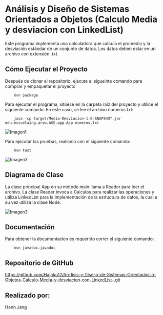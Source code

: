 # Análisis y Diseño de Sistemas Orientados a Objetos (Calculo Media y desviacion con LinkedList)


Este programa implementa una calculadora que calcula el promedio y la desviación estándar de un conjunto de datos. Los datos deben estar en un archivo con extensión .txt. 

## Cómo Ejecutar el Proyecto
Después de clonar el repositorio, ejecute el sigueinte comando para compilar y empaquetar el proyecto

```
    mvn package
```

Para ejecutar el programa, sitúese en la carpeta raíz del proyecto y utilice el siguiente comando. En este caso, se lee el archivo numeros.txt:
```
    java -cp target/Media-Desviacion-1.0-SNAPSHOT.jar edu.escuelaing.arsw.ASE.app.App numeros.txt
```
![Imagen1](https://github.com/Hajaku12/An-lisis-y-Dise-o-de-Sistemas-Orientados-a-Objetos-Calculo-Media-y-desviacion-con-LinkedList-/assets/62758651/f3f7c800-6932-47b1-af1e-ec2936afcd93)

Para ejecutar las pruebas, realicelo con el siguiente comando: 
```
    mvn test
```

![Imagen2](https://github.com/Hajaku12/An-lisis-y-Dise-o-de-Sistemas-Orientados-a-Objetos-Calculo-Media-y-desviacion-con-LinkedList-/assets/62758651/d5ed5a3f-f094-4ba4-abc7-9b79baec7f64)

## Diagrama de Clase
La clase principal App en su método main llama a Reader para leer el archivo. La clase Reader invoca a Calculos para realizar las operaciones y utiliza LinkedList para la implementación de la estructura de datos, la cual a su vez utiliza la clase Node.

![Imagen3](https://github.com/Hajaku12/An-lisis-y-Dise-o-de-Sistemas-Orientados-a-Objetos-Calculo-Media-y-desviacion-con-LinkedList-/assets/62758651/99a5cdce-b148-4d31-9e9a-b22948d1d0bc)

## Documentación

Para obtener la documentacion es requerido correr el siguiente comando:

```
    mvn javadoc:javadoc
```
## Repositorio de GitHub

https://github.com/Hajaku12/An-lisis-y-Dise-o-de-Sistemas-Orientados-a-Objetos-Calculo-Media-y-desviacion-con-LinkedList-.git

## Realizado por: 
Hann Jang
